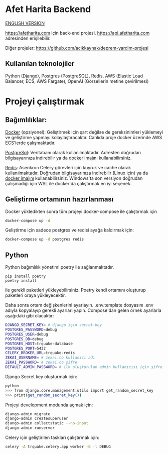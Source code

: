 # Afet Harita Backend
[ENGLISH VERSION](README.en.md)

https://afetharita.com için back-end projesi. https://api.afetharita.com adresinden erişilebilir.

Diğer projeler: https://github.com/acikkaynak/deprem-yardim-projesi

## Kullanılan teknolojiler

Python (Django), Postgres (PostgreSQL), Redis, AWS (Elastic Load Balancer, ECS, AWS Fargate), OpenAI (Görsellerin metine çevirilmesi)

# Projeyi çalıştırmak

## Bağımlılıklar:

[Docker](https://www.docker.com) (opsiyonel): Geliştirmek için şart değilse de gereksinimleri yüklemeyi ve geliştirme yapmayı kolaylaştıracaktır. Canlıda proje docker üzerinde AWS ECS'lerde çalışmaktadır.

[PostgreSql](https://www.postgresql.org): Veritabanı olarak kullanılmaktadır. Adresten doğrudan bilgisayarınıza indirebilir ya da [docker imajını](https://hub.docker.com/_/postgres) kullanabilirsiniz.

[Redis](https://redis.io): Asenkron Celery görevleri için kuyruk ve cache olarak kullanılmaktadır. Doğrudan bilgisayarınıza indirebilir (Linux için) ya da [docker imajını](https://hub.docker.com/_/redis) kullanabilirsiniz. Windows'ta son versiyon doğrudan çalışmadığı için WSL ile docker'da çalıştırmak en iyi seçenek.

## Geliştirme ortamının hazırlanması

Docker yükledikten sonra tüm projeyi docker-compose ile çalıştırmak için

```sh
docker-compose up -d
```

Geliştirme için sadece postgres ve redisi ayağa kaldırmak için:

```sh
docker-compose up -d postgres redis
```

## Python

Python bağımlılık yönetimi poetry ile sağlanmaktadır.

```
pip install poetry
poetry install
```

ile gerekli paketleri yükleyebilirsiniz. Poetry kendi ortamını oluşturup paketleri oraya yükleyecektir.

Daha sonra ortam değişkenlerini ayarlayın. .env.template dosyasını .env adıyla kopyalayıp gerekli ayarları yapın. Compose'dan gelen örnek ayarlarla aşağıdaki gibi olacaktır:

```sh
DJANGO_SECRET_KEY= # django için secret-key
POSTGRES_PASSWORD=debug
POSTGRES_USER=debug
POSTGRES_DB=debug
POSTGRES_HOST=trquake-database
POSTGRES_PORT=5432
CELERY_BROKER_URL=trquake-redis
ZEKAI_USERNAME= # zekai.co kullanıcı adı
ZEKAI_PASSWORD= # zekai.co şifre
DEFAULT_ADMIN_PASSWORD= # ilk oluşturulan admin kullanıcısı için şifre
```

Django Secret key oluşturmak için:

```sh
python
>>> from django.core.management.utils import get_random_secret_key
>>> print(get_random_secret_key())
```

Projeyi development modunda açmak için:

```sh
django-admin migrate
django-admin createsuperuser
django-admin collectstatic --no-input
django-admin runserver
```

Celery için geliştirilen taskları çalıştırmak için:

```sh
celery -A trquake.celery.app worker -B -l DEBUG
```